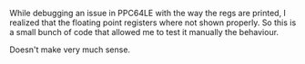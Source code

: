 While debugging an issue in PPC64LE with the way the regs are printed, I realized that the floating point registers where not shown properly.
So this is a small bunch of code that allowed me to test it manually the behaviour.

Doesn't make very much sense.
